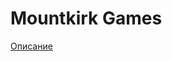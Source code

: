 # Mountkirk Games

[Описание](https://services.google.com/fh/files/blogs/master_case_study_mountkirk_games.pdf)
